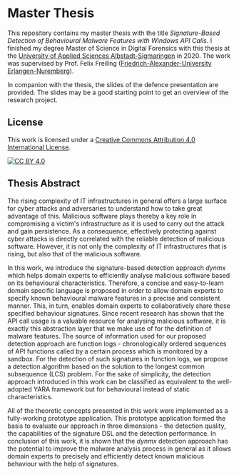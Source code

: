 # Master Thesis
This repository contains my master thesis with the title *Signature-Based Detection of Behavioural Malware Features with Windows API Calls*. I finished my degree Master of Science in Digital Forensics with this thesis at the [University of Applied Sciences Albstadt-Sigmaringen](https://www.hs-albsig.de/hochschule/organisation/international-office/information-in-english/) in 2020. The work was supervised by Prof. Felix Freiling ([Friedrich-Alexander-University Erlangen-Nuremberg](https://www.fau.eu)).

In companion with the thesis, the slides of the defence presentation are provided. The slides may be a good starting point to get an overview of the research project.


## License
This work is licensed under a
[Creative Commons Attribution 4.0 International License][cc-by].

[![CC BY 4.0][cc-by-image]][cc-by]

[cc-by]: http://creativecommons.org/licenses/by/4.0/
[cc-by-image]: https://i.creativecommons.org/l/by/4.0/88x31.png
[cc-by-shield]: https://img.shields.io/badge/License-CC%20BY%204.0-lightgrey.svg


## Thesis Abstract
The rising complexity of IT infrastructures in general offers a large surface for cyber attacks and adversaries to understand how to take great advantage of this. Malicious software plays thereby a key role in compromising a victim's infrastructure as it is used to carry out the attack and gain persistence. As a consequence, effectively protecting against cyber attacks is directly correlated with the reliable detection of malicious software. However, it is not only the complexity of IT infrastructures that is rising, but also that of the malicious software.

In this work, we introduce the signature-based detection approach *dynmx* which helps domain experts to efficiently analyse malicious software based on its behavioural characteristics. Therefore, a concise and easy-to-learn domain specific language is proposed in order to allow domain experts to specify known behavioural malware features in a precise and consistent manner. This, in turn, enables domain experts to collaboratively share these specified behaviour signatures. Since recent research has shown that the API call usage is a valuable resource for analysing malicious software, it is exactly this abstraction layer that we make use of for the definition of malware features. The source of information used for our proposed detection approach are function logs - chronologically ordered sequences of API functions called by a certain process which is monitored by a sandbox. For the detection of such signatures in function logs, we propose a detection algorithm based on the solution to the longest common subsequence (LCS) problem. For the sake of simplicity, the detection approach introduced in this work can be classified as equivalent to the well-adopted YARA framework but for behavioural instead of static characteristics.

All of the theoretic concepts presented in this work were implemented as a fully-working prototype application. This prototype application formed the basis to evaluate our approach in three dimensions - the detection quality, the capabilities of the signature DSL and the detection performance. In conclusion of this work, it is shown that the *dynmx* detection approach has the potential to improve the malware analysis process in general as it allows domain experts to precisely and efficiently detect known malicious behaviour with the help of signatures.
